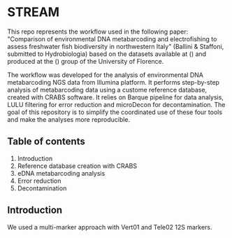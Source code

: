 # STREAM

This repo represents the workflow used in the following paper:
"Comparison of environmental DNA metabarcoding and electrofishing to assess freshwater fish biodiversity in northwestern Italy" (Ballini & Staffoni, submitted to Hydrobiologia)
based on the datasets available at () and produced at the () group of the University of Florence. 

The workflow was developed for the analysis of environmental DNA metabarcoding NGS data from Illumina platform. It performs step-by-step analysis of metabarcoding data using a custome reference database, created with CRABS software. It relies on Barque pipeline for data analysis, LULU filtering for error reduction and microDecon for decontamination. The goal of this repository is to simplify the coordinated use of these four tools and make the analyses more reproducible.

## Table of contents
1. Introduction
2. Reference database creation with CRABS
3. eDNA metabarcoding analysis
5. Error reduction
6. Decontamination

## Introduction
We used a multi-marker approach with Vert01 and Tele02 12S markers. 

